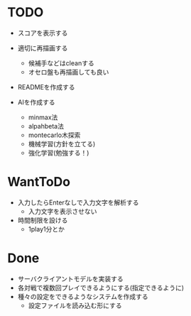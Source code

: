 # TODO
- スコアを表示する
- 適切に再描画する
    - 候補手などはcleanする
    - オセロ盤も再描画しても良い
- READMEを作成する

- AIを作成する
    - minmax法
    - alpahbeta法
    - montecarlo木探索
    - 機械学習(方針を立てる)
    - 強化学習(勉強する！)

# WantToDo
- 入力したらEnterなしで入力文字を解析する
    - 入力文字を表示させない
- 時間制限を設ける
    - 1play1分とか


# Done 
- サーバクライアントモデルを実装する
- 各対戦で複数回プレイできるようにする(指定できるように)
- 種々の設定をできるようなシステムを作成する
    - 設定ファイルを読み込む形にする